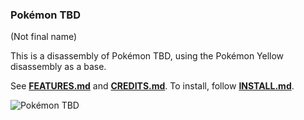 ### Pokémon TBD
(Not final name)

This is a disassembly of Pokémon TBD, using the Pokémon Yellow disassembly as a base.

See [**FEATURES.md**](FEATURES.md) and [**CREDITS.md**](CREDITS.md).
To install, follow [**INSTALL.md**](INSTALL.md).

![Pokémon TBD](https://i.imgur.com/ocMRBJQ.png)
